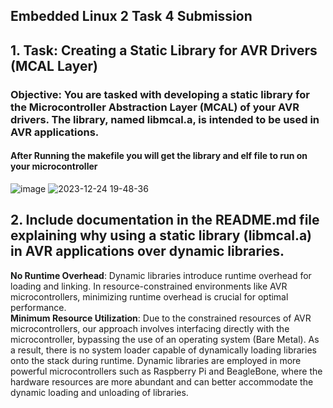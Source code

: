 ## Embedded Linux 2 Task 4 Submission
## 1. Task: Creating a Static Library for AVR Drivers (MCAL Layer)
### Objective: You are tasked with developing a static library for the Microcontroller Abstraction Layer (MCAL) of your AVR drivers. The library, named libmcal.a, is intended to be used in AVR applications.

#### After Running the makefile you will get the library and elf file to run on your microcontroller

![image](https://github.com/MomenElsayed/Embedded-Linux/assets/148006027/570e3251-2216-489a-b81c-a0131d793bd9)
![2023-12-24 19-48-36](https://github.com/MomenElsayed/Embedded-Linux/assets/148006027/53f2d62b-2c58-4cbc-b66c-479996ead793)

## 2. Include documentation in the README.md file explaining why using a static library (libmcal.a) in AVR applications over dynamic libraries.
**No Runtime Overhead**: Dynamic libraries introduce runtime overhead for loading and linking. In resource-constrained environments like AVR microcontrollers,
minimizing runtime overhead is crucial for optimal performance.  
**Minimum Resource Utilization**: Due to the constrained resources of AVR microcontrollers, our approach involves interfacing directly with the microcontroller, 
bypassing the use of an operating system (Bare Metal). As a result, there is no system loader capable of dynamically loading libraries onto the stack during runtime.
Dynamic libraries are employed in more powerful microcontrollers such as Raspberry Pi and BeagleBone, where the hardware resources are more abundant 
and can better accommodate the dynamic loading and unloading of libraries.
